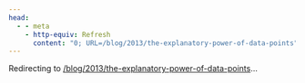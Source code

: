 ```yaml
---
head:
  - - meta
    - http-equiv: Refresh
      content: "0; URL=/blog/2013/the-explanatory-power-of-data-points"
---
```


Redirecting to <a href="/blog/2013/the-explanatory-power-of-data-points">/blog/2013/the-explanatory-power-of-data-points</a>…